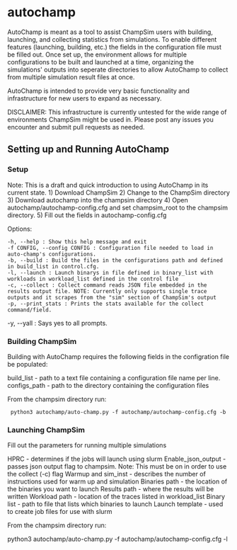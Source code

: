 # autochamp
AutoChamp is meant as a tool to assist ChampSim users with building, launching, and collecting statistics from simulations.
To enable different features (launching, building, etc.) the fields in the configuration file must be filled out. Once set up, the environment allows for multiple configurations to be built and launched at a time, organizing the simulations' outputs into seperate directories to allow AutoChamp to collect from multiple simulation result files at once. 

AutoChamp is intended to provide very basic functionality and infrastructure for new users to expand as necessary.

DISCLAIMER: This infrastructure is currently untested for the wide range of environments ChampSim might be used in. Please post any issues you encounter and submit pull requests as needed. 

## Setting up and Running AutoChamp

### Setup
Note: This is a draft and quick introduction to using AutoChamp in its current state.
	1) Download ChampSim
	2) Change to the ChampSim directory
	3) Download autochamp into the champsim directory
	4) Open autochamp/autochamp-config.cfg and set champsim_root to the champsim directory.
	5) Fill out the fields in autochamp-config.cfg
 
Options:

	-h, --help : Show this help message and exit
	-f CONFIG, --config CONFIG : Configuration file needed to load in auto-champ's configurations.
	-b, --build : Build the files in the configurations path and defined in build_list in control.cfg.
	-l, --launch : Launch binarys in file defined in binary_list with workloads in workload_list defined in the control file
	-c, --collect : Collect command reads JSON file embedded in the results output file. NOTE: Currently only supports single trace outputs and it scrapes from the "sim" section of ChampSim's output
	-p, --print_stats : Prints the stats available for the collect command/field.
  -y, --yall : Says yes to all prompts.

### Building ChampSim

Building with AutoChamp requires the following fields in the configration file be populated:

  build_list - path to a text file containing a configuration file name per line.
	configs_path - path to the directory containing the configuration files
 
From the champsim directory run:

	 python3 autochamp/auto-champ.py -f autochamp/autochamp-config.cfg -b
  
### Launching ChampSim

Fill out the parameters for running multiple simulations

  HPRC - determines if the jobs will launch using slurm
  Enable_json_output - passes json output flag to champsim. Note: This must be on in order to use the collect (-c) flag
	Warmup and sim_inst - describes the number of instructions used for warm up and simulation
	Binaries path - the location of the binaries you want to launch
	Results path - where the results will be written
	Workload path - location of the traces listed in workload_list
	Binary list - path to file that lists which binaries to launch
	Launch template - used to create job files for use with slurm
 
From the champsim directory run:

  python3 autochamp/auto-champ.py -f autochamp/autochamp-config.cfg -l
 
